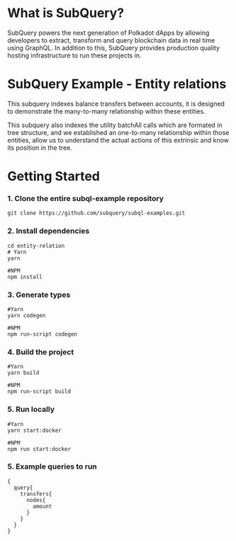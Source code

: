 # What is SubQuery?

SubQuery powers the next generation of Polkadot dApps by allowing developers to extract, transform and query blockchain data in real time using GraphQL. In addition to this, SubQuery provides production quality hosting infrastructure to run these projects in.

# SubQuery Example - Entity relations

This subquery indexes balance transfers between accounts, it is designed to demonstrate the many-to-many relationship within these entities.
 
This subquery also indexes the utility batchAll calls which are formated in tree structure, and we established an one-to-many relationship within those entities,  allow us to understand the actual actions of this extrinsic and know its position in the tree.

# Getting Started

### 1. Clone the entire subql-example repository

```shell
git clone https://github.com/subquery/subql-examples.git

```
### 2. Install dependencies

```shell
cd entity-relation
# Yarn
yarn

#NPM
npm install
```

### 3. Generate types

```shell
#Yarn
yarn codegen

#NPM
npm run-script codegen
```

### 4. Build the project

```shell
#Yarn
yarn build

#NPM
npm run-script build
```

### 5. Run locally

```shell
#Yarn
yarn start:docker

#NPM
npm run start:docker
```
### 5. Example queries to run
```shell
{
  query{
    transfers{
      nodes{
        amount
      }
    }
  }
}
```